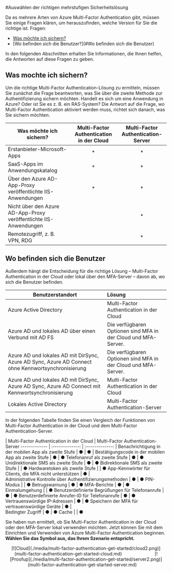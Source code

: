 
<properties 
	pageTitle="Azure Multi-Factor Authentication – Erste Schritte" 
	description="Entscheiden Sie sich für die am besten geeignete Multi-Factor Authentication-Sicherheitslösung, indem Sie sich fragen, was Sie sichern möchten und wo sich Ihre Benutzer befinden. Wählen Sie dann zwischen Cloud, MFA-Server und AD FS aus." 
	services="multi-factor-authentication" 
	documentationCenter="" 
	authors="billmath" 
	manager="stevenpo" 
	editor="curtland"/>

<tags 
	ms.service="multi-factor-authentication" 
	ms.workload="identity" 
	ms.tgt_pltfrm="na" 
	ms.devlang="na" 
	ms.topic="get-started-article" 
	ms.date="05/12/2016" 
	ms.author="billmath"/>

#Auswählen der richtigen mehrstufigen Sicherheitslösung

Da es mehrere Arten von Azure Multi-Factor Authentication gibt, müssen Sie einige Fragen klären, um herauszufinden, welche Version für Sie die richtige ist. Fragen:

-	[Was möchte ich sichern?](#was-möchte-ich-sichern)
-	[Wo befinden sich die Benutzer?](#Wo befinden sich die Benutzer)

In den folgenden Abschnitten erhalten Sie Informationen, die Ihnen helfen, die Antworten auf diese Fragen zu geben.

## Was mochte ich sichern?

Um die richtige Multi-Factor Authentication-Lösung zu ermitteln, müssen Sie zunächst die Frage beantworten, was Sie über die zweite Methode zur Authentifizierung sichern möchten. Handelt es sich um eine Anwendung in Azure? Oder ist Sie es z. B. ein RAS-System? Die Antwort auf die Frage, wo Multi-Factor Authentication aktiviert werden muss, richtet sich danach, was Sie sichern möchten.


Was möchte ich sichern?| Multi-Factor Authentication in der Cloud|Multi-Factor Authentication-Server 
------------- | :-------------: | :-------------: |
Erstanbieter-Microsoft-Apps|* |* |
SaaS-Apps im Anwendungskatalog|* |* |
Über den Azure AD-App-Proxy veröffentlichte IIS-Anwendungen|* |* |
Nicht über den Azure AD-App-Proxy veröffentlichte IIS-Anwendungen | |* |
Remotezugriff, z. B. VPN, RDG| |* |



## Wo befinden sich die Benutzer

Außerdem hängt die Entscheidung für die richtige Lösung – Multi-Factor Authentication in der Cloud oder lokal über den MFA-Server – davon ab, wo sich die Benutzer befinden.



Benutzerstandort| Lösung
------------- | :------------- | 
Azure Active Directory| Multi-Factor Authentication in der Cloud|
Azure AD und lokales AD über einen Verbund mit AD FS| Die verfügbaren Optionen sind MFA in der Cloud und MFA-Server. 
Azure AD und lokales AD mit DirSync, Azure AD Sync, Azure AD Connect ohne Kennwortsynchronisierung|Die verfügbaren Optionen sind MFA in der Cloud und MFA-Server. 
Azure AD und lokales AD mit DirSync, Azure AD Sync, Azure AD Connect mit Kennwortsynchronisierung|Multi-Factor Authentication in der Cloud
Lokales Active Directory|Multi-Factor Authentication-Server

In der folgenden Tabelle finden Sie einen Vergleich der Funktionen von Multi-Factor Authentication in der Cloud und dem Multi-Factor Authentication-Server.

 | Multi-Factor Authentication in der Cloud | Multi-Factor Authentication-Server
------------- | :-------------: | :-------------: |
Benachrichtigung in der mobilen App als zweite Stufe | ● | ● |
Bestätigungscode in der mobilen App als zweite Stufe | ● | ●
Telefonanruf als zweite Stufe | ● | ● 
Unidirektionale SMS als zweite Stufe | ● | ●
Bidirektionale SMS als zweite Stufe | | ● 
Hardwaretoken als zweite Stufe | | ● 
App-Kennwörter für Clients, die MFA nicht unterstützen | ● |  
Administrative Kontrolle über Authentifizierungsmethoden | ● | ● 
PIN-Modus | | ●
Betrugswarnung | ● | ●
MFA-Berichte | ● | ● 
Einmalumgehung | | ● 
Benutzerdefinierte Begrüßungen für Telefonanrufe | ● | ● 
Benutzerdefinierte Anrufer-ID für Telefonanrufe | ● | ● 
Vertrauenswürdige IP-Adressen | ● | ● 
Speichern der MFA für vertrauenswürdige Geräte | ● |  
Bedingter Zugriff | ● | ● 
Cache | | ● 

Sie haben nun ermittelt, ob Sie Multi-Factor Authentication in der Cloud oder den MFA-Server lokal verwenden möchten. Jetzt können Sie mit dem Einrichten und Verwenden von Azure Multi-Factor Authentication beginnen. **Wählen Sie das Symbol aus, das Ihrem Szenario entspricht.**

<center> [![Cloud](./media/multi-factor-authentication-get-started/cloud2.png)](multi-factor-authentication-get-started-cloud.md) &#160;&#160;&#160;&#160;&#160;&#160;&#160;&#160;&#160;&#160;&#160;&#160;&#160;&#160;&#160;&#160;&#160;&#160;&#160;&#160;&#160;&#160;&#160;&#160;&#160;[![Proofup](./media/multi-factor-authentication-get-started/server2.png)](multi-factor-authentication-get-started-server.md) &#160;&#160;&#160;&#160;&#160; </center>

<!---HONumber=AcomDC_0518_2016-->
